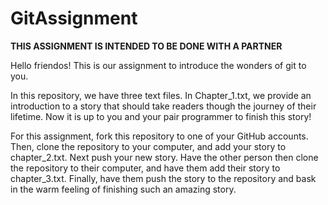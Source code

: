 # GitAssignment
 **THIS ASSIGNMENT IS INTENDED TO BE DONE WITH A PARTNER**

Hello friendos! This is our assignment to introduce the wonders of git to you. 

In this repository, we have three text files. In Chapter_1.txt, we provide an introduction to a story that should take readers though the journey of their lifetime. Now it is up to you and your pair programmer to finish this story!

For this assignment, fork this repository to one of your GitHub accounts. Then, clone the repository to your computer, and add your story to chapter_2.txt. Next push your new story. Have the other person then clone the repository to their computer, and have them add their story to chapter_3.txt. Finally, have them push the story to the repository and bask in the warm feeling of finishing such an amazing story.
